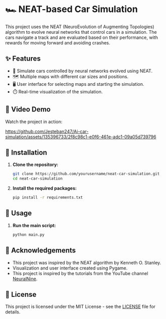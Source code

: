 # 🏎️ NEAT-based Car Simulation

This project uses the NEAT (NeuroEvolution of Augmenting Topologies) algorithm to evolve neural networks that control cars in a simulation. The cars navigate a track and are evaluated based on their performance, with rewards for moving forward and avoiding crashes.

## ✨ Features
- 🚗 Simulate cars controlled by neural networks evolved using NEAT.
- 🗺️ Multiple maps with different car sizes and positions.
- 🖥️ User interface for selecting maps and starting the simulation.
- ⏱️ Real-time visualization of the simulation.

## 🎥 Video Demo
Watch the project in action:

https://github.com/Jesteban247/Ai-car-simulation/assets/135396733/2f8c98c1-e0f6-461e-adc1-09a05d739796

## 🔧 Installation
1. **Clone the repository:**
   ```bash
   git clone https://github.com/yourusername/neat-car-simulation.git
   cd neat-car-simulation
   ```
2. **Install the required packages:**
   ```bash
   pip install -r requirements.txt
   ```

## 🚀 Usage
1. **Run the main script:**
   ```bash
   python main.py
   ```

## 🙏 Acknowledgements
- This project was inspired by the NEAT algorithm by Kenneth O. Stanley.
- Visualization and user interface created using Pygame.
- This project is inspired by the tutorials from the YouTube channel [NeuralNine](https://www.youtube.com/channel/UC8wZnXYK_CGKlBcZp-GxYPA).

## 📝 License

This project is licensed under the MIT License - see the [LICENSE]() file for details.